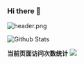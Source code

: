 ### Hi there 👋
![header.png](https://api.lyiqk.cn/bing)
<!--
**birdkeeping/birdkeeping** is a ✨ _special_ ✨ repository because its `README.md` (this file) appears on your GitHub profile.

Here are some ideas to get you started:

- 🔭 I’m currently working on ...
- 🌱 I’m currently learning ...
- 👯 I’m looking to collaborate on ...
- 🤔 I’m looking for help with ...
- 💬 Ask me about ...
- 📫 How to reach me: ...
- 😄 Pronouns: ...
- ⚡ Fun fact: ...
-->
![Github Stats](https://github-readme-stats.vercel.app/api?username=birdkeeping)

**当前页面访问次数统计** <a title="Hits" target="_blank" href="https://github.com/88250/hits"><img src="https://hits.b3log.org/birdkeeping/hits.svg"></a>
